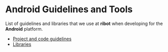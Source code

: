 # Android Guidelines and Tools

List of guidelines and libraries that we use at __ribot__ when developing for the __Android__ platform. 

* [Project and code guidelines](project_and_code_guidelines.md)
* [Libraries](android_libraries.md)
